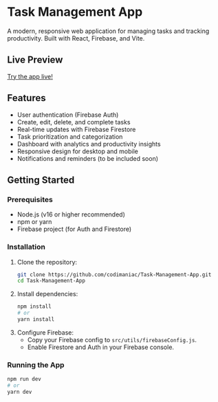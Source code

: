 # Task Management App

A modern, responsive web application for managing tasks and tracking productivity. Built with React, Firebase, and Vite.

## Live Preview

[Try the app live!](https://taskmanaager.netlify.app/)

## Features

- User authentication (Firebase Auth)
- Create, edit, delete, and complete tasks
- Real-time updates with Firebase Firestore
- Task prioritization and categorization
- Dashboard with analytics and productivity insights
- Responsive design for desktop and mobile
- Notifications and reminders (to be included soon)

## Getting Started

### Prerequisites

- Node.js (v16 or higher recommended)
- npm or yarn
- Firebase project (for Auth and Firestore)

### Installation

1. Clone the repository:
    ```sh
    git clone https://github.com/codimaniac/Task-Management-App.git
    cd Task-Management-App
    ```
2. Install dependencies:
    ```sh
    npm install
    # or
    yarn install
    ```
3. Configure Firebase:
    - Copy your Firebase config to `src/utils/firebaseConfig.js`.
    - Enable Firestore and Auth in your Firebase console.

### Running the App

```sh
npm run dev
# or
yarn dev